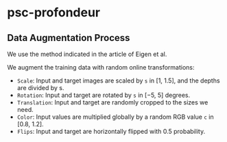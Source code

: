 # psc-profondeur

## Data Augmentation Process
We use the method indicated in the article of Eigen et al. 

We augment the training data with random online transformations: 

- `Scale`: Input and target images are scaled by `s` in [1, 1.5], and the depths are divided by s. 
- `Rotation`: Input and target are rotated by `s` in [−5, 5] degrees. 
- `Translation`: Input and target are randomly cropped to the sizes we need. 
- `Color`: Input values are multiplied globally by a random RGB value `c` in [0.8, 1.2]. 
- `Flips`: Input and target are horizontally flipped with 0.5 probability. 

